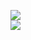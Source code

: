 [![](https://img.shields.io/badge/Made%20With-Github%20Spray-lightgrey.svg?style=for-the-badge&logo=github)](https://github.com/Annihil/github-spray#14374)  
[![](https://i.imgur.com/2DrTn0Z.gif)](https://github.com/Annihil/github-spray)